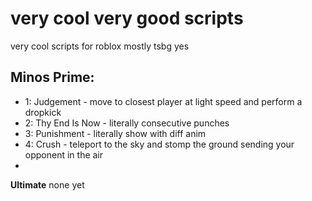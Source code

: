 # very cool very good scripts
very cool scripts for roblox mostly tsbg yes

## Minos Prime:
- 1: Judgement - move to closest player at light speed and perform a dropkick
- 2: Thy End Is Now - literally consecutive punches
- 3: Punishment - literally show with diff anim
- 4: Crush - teleport to the sky and stomp the ground sending your opponent in the air
- 
**Ultimate**
none yet
